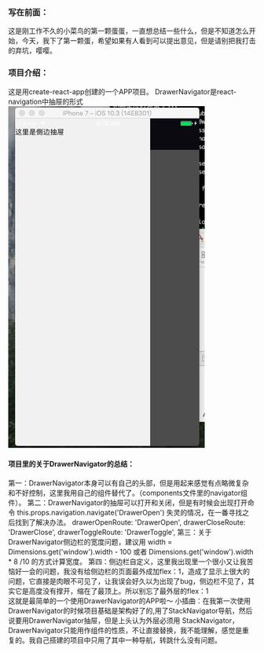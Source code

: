 <h3>写在前面：</h3>
<div>
  这是刚工作不久的小菜鸟的第一颗蛋蛋，一直想总结一些什么，但是不知道怎么开始，今天，我下了第一颗蛋，希望如果有人看到可以提出意见，但是请别把我打击的弃坑，嘤嘤。
</div>
<h3>项目介绍：</h3>
<div>这是用create-react-app创建的一个APP项目。
  DrawerNavigator是react-navigation中抽屉的形式
  <img src="https://raw.githubusercontent.com/ws199501/simple-DrawerNavigator-APP/master/src/img/app.jpeg" alt="项目截图"/>
</div>
<h4>项目里的关于DrawerNavigator的总结：</h4>
<div>
  第一：DrawerNavigator本身可以有自己的头部，但是用起来感觉有点略微复杂和不好控制，这里我用自己的组件替代了。（components文件里的navigator组件）。
  第二：DrawerNavigator的抽屉可以打开和关闭，但是有时候会出现打开命令 this.props.navigation.navigate('DrawerOpen') 失灵的情况，在一番寻找之后找到了解决办法。
  drawerOpenRoute: 'DrawerOpen',
  drawerCloseRoute: 'DrawerClose',
  drawerToggleRoute: 'DrawerToggle',  
  第三：关于DrawerNavigator侧边栏的宽度问题，建议用 width = Dimensions.get('window').width - 100 或者 Dimensions.get('window').width * 8 /10 的方式计算宽度。
第四：侧边栏自定义，这里我出现里一个很小又让我苦恼好一会的问题，我没有给侧边栏的页面最外成加flex：1，造成了显示上很大的问题，它直接是肉眼不可见了，让我误会好久以为出现了bug，侧边栏不见了，其实它是高度没有撑开，缩在了最顶上。所以别忘了最外层的flex：1
</div>
这就是最简单的一个使用DrawerNavigator的APP啦～
小插曲：在我第一次使用DrawerNavigator的时候项目基础是架构好了的,用了StackNavigator导航，然后说要用DrawerNavigator抽屉，但是上头认为外层必须用
StackNavigator，DrawerNavigator只能用作组件的性质，不让直接替换，我不能理解，感觉是重复的。我自己搭建的项目中只用了其中一种导航，转跳什么没有问题。
